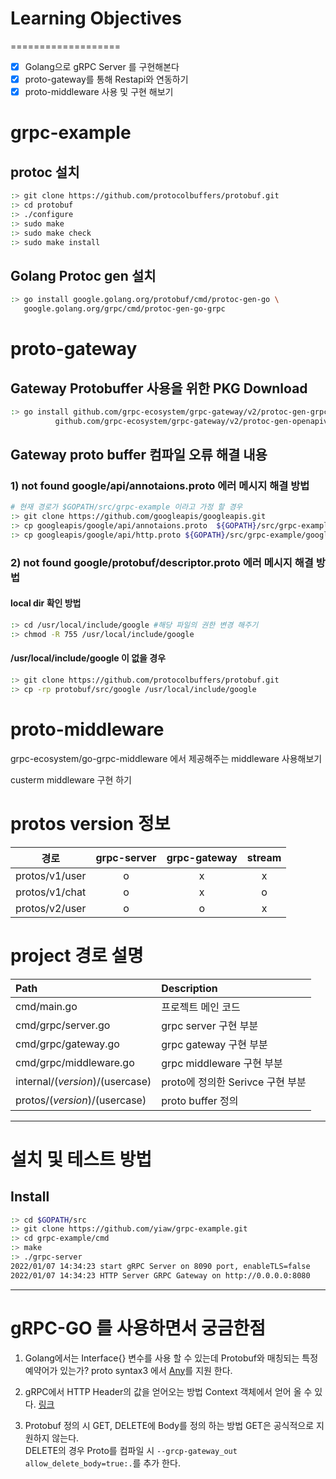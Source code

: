 # Learning Objectives
===================
- [x] Golang으로 gRPC Server 를 구현해본다
- [x] proto-gateway를 통해 Restapi와 연동하기
- [x] proto-middleware 사용 및 구현 해보기

# grpc-example 
## protoc 설치 
~~~bash
:> git clone https://github.com/protocolbuffers/protobuf.git  
:> cd protobuf
:> ./configure
:> sudo make 
:> sudo make check
:> sudo make install
~~~

## Golang Protoc gen 설치 
~~~bash
:> go install google.golang.org/protobuf/cmd/protoc-gen-go \
   google.golang.org/grpc/cmd/protoc-gen-go-grpc
~~~

# proto-gateway

## Gateway Protobuffer 사용을 위한 PKG Download
~~~bash
:> go install github.com/grpc-ecosystem/grpc-gateway/v2/protoc-gen-grpc-gateway \
          github.com/grpc-ecosystem/grpc-gateway/v2/protoc-gen-openapiv2
~~~

## Gateway proto buffer 컴파일 오류 해결 내용
### 1) not found google/api/annotaions.proto 에러 메시지 해결 방법
~~~bash
# 현재 경로가 $GOPATH/src/grpc-example 이라고 가정 할 경우
:> git clone https://github.com/googleapis/googleapis.git
:> cp googleapis/google/api/annotaions.proto  ${GOPATH}/src/grpc-example/protos/google/api/annotaions.proto
:> cp googleapis/google/api/http.proto ${GOPATH}/src/grpc-example/google/api/http.proto
~~~

### 2) not found google/protobuf/descriptor.proto 에러 메시지 해결 방법 
   
#### local dir 확인 방법
~~~bash
:> cd /usr/local/include/google #해당 파일의 권한 변경 해주기
:> chmod -R 755 /usr/local/include/google
~~~

#### /usr/local/include/google 이 없을 경우 
~~~bash
:> git clone https://github.com/protocolbuffers/protobuf.git  
:> cp -rp protobuf/src/google /usr/local/include/google
~~~

# proto-middleware
grpc-ecosystem/go-grpc-middleware 에서 제공해주는 middleware 사용해보기

custerm middleware 구현 하기

# protos version 정보
|경로|grpc-server|grpc-gateway|stream|
|:---:|:---:|:---:|:---:|
|protos/v1/user|o|x|x|
|protos/v1/chat|o|x|o|
|protos/v2/user |o|o|x|

# project 경로 설명
|Path                           |Description                     |
|:------------------------------|:-------------------------------|
|cmd/main.go                    |프로젝트 메인 코드              |
|cmd/grpc/server.go             |grpc server 구현 부분           |
|cmd/grpc/gateway.go            |grpc gateway 구현 부분          |
|cmd/grpc/middleware.go         |grpc middleware 구현 부분       |
|internal/$(version)/$(usercase)|proto에 정의한 Serivce 구현 부분|
|protos/$(version)/$(usercase)  |proto buffer 정의               |

* * *
# 설치 및 테스트 방법
## Install 
~~~bash
:> cd $GOPATH/src
:> git clone https://github.com/yiaw/grpc-example.git
:> cd grpc-example/cmd
:> make
:> ./grpc-server
2022/01/07 14:34:23 start gRPC Server on 8090 port, enableTLS=false
2022/01/07 14:34:23 HTTP Server GRPC Gateway on http://0.0.0.0:8080
~~~


* * *
# gRPC-GO 를 사용하면서 궁금한점
1. Golang에서는 Interface{} 변수를 사용 할 수 있는데 Protobuf와 매칭되는 특정 예약어가 있는가?
   proto syntax3 에서 [Any](https://developers.google.com/protocol-buffers/docs/proto3#any)를 지원 한다.   
      
2. gRPC에서 HTTP Header의 값을 얻어오는 방법
   Context 객체에서 얻어 올 수 있다. [링크](https://github.com/grpc/grpc-go/blob/master/Documentation/grpc-metadata.md)

3. Protobuf 정의 시 GET, DELETE에 Body를 정의 하는 방법
   GET은 공식적으로 지원하지 않는다.   
   DELETE의 경우 Proto를 컴파일 시 `--grcp-gateway_out allow_delete_body=true:.`를 추가 한다.
